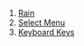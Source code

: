 1. [Rain](https://www.youtube.com/watch?v=YhXxBhInJMI)
2. [Select Menu](https://www.youtube.com/watch?v=uFIl4BvYne0)
3. [Keyboard Keys](https://github.com/blackhoal/CSS-Collection/tree/main/211216)

